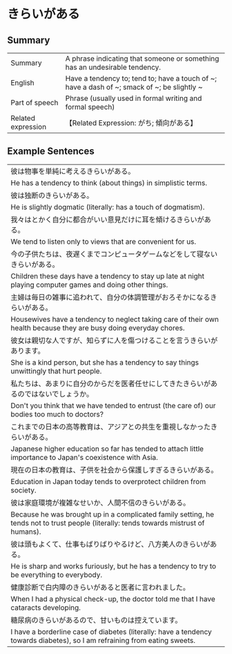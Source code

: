 # きらいがある

## Summary

<table><tr>   <td>Summary</td>   <td>A phrase indicating that someone or something has an undesirable tendency.</td></tr><tr>   <td>English</td>   <td>Have a tendency to; tend to; have a touch of ~; have a dash of ~; smack of ~; be slightly ~</td></tr><tr>   <td>Part of speech</td>   <td>Phrase (usually used in formal writing and formal speech)</td></tr><tr>   <td>Related expression</td>   <td>【Related Expression: がち; 傾向がある】</td></tr></table>

## Example Sentences

<table><tr><td>彼は物事を単純に考えるきらいがある。</td></tr><tr><td>He has a tendency to think (about things) in simplistic terms.</td></tr><tr><td>彼は独断のきらいがある。</td></tr><tr><td>He is slightly dogmatic (literally: has a touch of dogmatism).</td></tr><tr><td>我々はとかく自分に都合がいい意見だけに耳を傾けるきらいがある。</td></tr><tr><td>We tend to listen only to views that are convenient for us.</td></tr><tr><td>今の子供たちは、夜遅くまでコンピュータゲームなどをして寝ないきらいがある。</td></tr><tr><td>Children these days have a tendency to stay up late at night playing computer games and doing other things.</td></tr><tr><td>主婦は毎日の雑事に追われて、自分の体調管理がおろそかになるきらいがある。</td></tr><tr><td>Housewives have a tendency to neglect taking care of their own health because they are busy doing everyday chores.</td></tr><tr><td>彼女は親切な人ですが、知らずに人を傷つけることを言うきらいがあります。</td></tr><tr><td>She is a kind person, but she has a tendency to say things unwittingly that hurt people.</td></tr><tr><td>私たちは、あまりに自分のからだを医者任せにしてきたきらいがあるのではないでしょうか。</td></tr><tr><td>Don't you think that we have tended to entrust (the care of) our bodies too much to doctors?</td></tr><tr><td>これまでの日本の高等教育は、アジアとの共生を重視しなかったきらいがある。</td></tr><tr><td>Japanese higher education so far has tended to attach little importance to Japan's coexistence with Asia.</td></tr><tr><td>現在の日本の教育は、子供を社会から保護しすぎるきらいがある。</td></tr><tr><td>Education in Japan today tends to overprotect children from society.</td></tr><tr><td>彼は家庭環境が複雑なせいか、人間不信のきらいがある。</td></tr><tr><td>Because he was brought up in a complicated family setting, he tends not to trust people (literally: tends towards mistrust of humans).</td></tr><tr><td>彼は頭もよくて、仕事もばりばりやるけど、八方美人のきらいがある。</td></tr><tr><td>He is sharp and works furiously, but he has a tendency to try to be everything to everybody.</td></tr><tr><td>健康診断で白内障のきらいがあると医者に言われました。</td></tr><tr><td>When I had a physical check-up, the doctor told me that I have cataracts developing.</td></tr><tr><td>糖尿病のきらいがあるので、甘いものは控えています。</td></tr><tr><td>I have a borderline case of diabetes (literally: have a tendency towards diabetes), so I am refraining from eating sweets.</td></tr></table>

